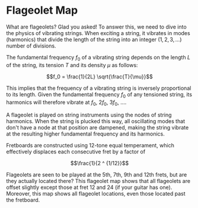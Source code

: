 # Flageolet Map

What are flageolets? Glad you asked! To answer this, we need to dive into the physics of vibrating strings. When exciting a string, it vibrates in modes (harmonics) that divide the length of the string into an integer ($1, 2, 3, \dots$) number of divisions. 

The fundamental frequency $f_0$ of a vibrating string depends on the length $L$ of the string, its tension $T$ and its density $\mu$ as follows: 

$$f_0 = \frac{1}{2L} \sqrt{\frac{T}{\mu}}$$

This implies that the frequency of a vibrating string is inversely proportional to its length. Given the fundamental frequency $f_0$ of any tensioned string, its harmonics will therefore vibrate at $f_0$, $2f_0$, $3f_0$, $\dots$.

A flageolet is played on string instruments using the nodes of string harmonics. When the string is plucked this way, all oscillating modes that don't have a node at that position are dampened, making the string vibrate at the resulting higher fundamental frequency and its harmonics.

Fretboards are constructed using 12-tone equal temperament, which effectively displaces each consecutive fret by a factor of 

$$\frac{1}{2 ^ {1/12}}$$


Flageolets are seen to be played at the 5th, 7th, 9th and 12th frets, but are they actually located there? This flageolet map shows that all flageolets are offset slightly except those at fret 12 and 24 (if your guitar has one). Moreover, this map shows all flageolet locations, even those located past the fretboard.
